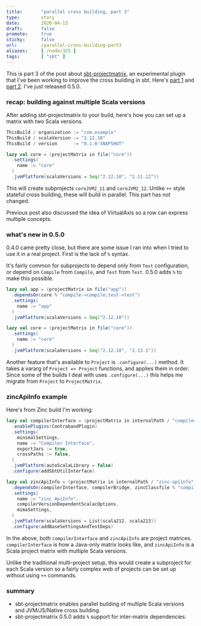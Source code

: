 ```yaml
---
title:       "parallel cross building, part 3"
type:        story
date:        2020-04-13
draft:       false
promote:     true
sticky:      false
url:         /parallel-cross-building-part3
aliases:     [ /node/325 ]
tags:        [ "sbt" ]
---
```


This is part 3 of the post about [sbt-projectmatrix](https://github.com/sbt/sbt-projectmatrix/), an experimental plugin that I've been working to improve the cross building in sbt. Here's [part 1](http://eed3si9n.com/parallel-cross-building-using-sbt-projectmatrix) and [part 2](http://eed3si9n.com/parallel-cross-building-with-virtualaxis). I've just released 0.5.0.

### recap: building against multiple Scala versions

After adding sbt-projectmatrix to your build, here's how you can set up a matrix with two Scala versions.

```scala
ThisBuild / organization := "com.example"
ThisBuild / scalaVersion := "2.12.10"
ThisBuild / version      := "0.1.0-SNAPSHOT"

lazy val core = (projectMatrix in file("core"))
  .settings(
    name := "core"
  )
  .jvmPlatform(scalaVersions = Seq("2.12.10", "2.11.12"))
```

This will create subprojects `coreJVM2_11` and `coreJVM2_12`. Unlike `++` style stateful cross building, these will build in parallel. This part has not changed.

Previous post also discussed the idea of VirtualAxis so a row can express multiple concepts.

### what's new in 0.5.0

0.4.0 came pretty close, but there are some issue I ran into when I tried to use it in a real project. First is the lack of `%` syntax.

It's fairly common for subprojects to depend only from `Test` configuration, or depend on `Compile` from `Compile`, and `Test` from `Test`. 0.5.0 adds `%` to make this possible.

```scala
lazy val app = (projectMatrix in file("app"))
  .dependsOn(core % "compile->compile;test->test")
  .settings(
    name := "app"
  )
  .jvmPlatform(scalaVersions = Seq("2.12.10"))

lazy val core = (projectMatrix in file("core"))
  .settings(
    name := "core"
  )
  .jvmPlatform(scalaVersions = Seq("2.12.10", "2.13.1"))
```

Another feature that's available to `Project` is `.configure(...)` method. It takes a vararg of `Project => Project` functions, and applies them in order. Since some of the builds I deal with uses `.configure(...)` this helps me migrate from `Project` to `ProjectMatrix`.

### zincApiInfo example

Here's from Zinc build I'm working:

```scala
lazy val compilerInterface = (projectMatrix in internalPath / "compiler-interface")
  .enablePlugins(ContrabandPlugin)
  .settings(
    minimalSettings,
    name := "Compiler Interface",
    exportJars := true,
    crossPaths := false,
  )
  .jvmPlatform(autoScalaLibrary = false)
  .configure(addSbtUtilInterface)

lazy val zincApiInfo = (projectMatrix in internalPath / "zinc-apiinfo")
  .dependsOn(compilerInterface, compilerBridge, zincClassfile % "compile;test->test")
  .settings(
    name := "zinc ApiInfo",
    compilerVersionDependentScalacOptions,
    mimaSettings,
  )
  .jvmPlatform(scalaVersions = List(scala212, scala213))
  .configure(addBaseSettingsAndTestDeps)
```

In the above, both `compilerInterface` and `zincApiInfo` are project matrices. `compilerInterface` is how a Java-only matrix looks like, and `zincApiInfo` is a Scala project matrix with multiple Scala versions.

Unlike the traditional multi-project setup, this would create a subproject for each Scala version so a fairly complex web of projects can be set up without using `++` commands.

### summary

- sbt-projectmatrix enables parallel building of multiple Scala versions and JVM/JS/Native cross building.
- sbt-projectmatrix 0.5.0 adds `%` support for inter-matrix dependencies.
